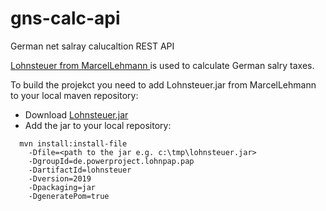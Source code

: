 # gns-calc-api
German net salray calucaltion REST API 

[Lohnsteuer from MarcelLehmann ](https://github.com/MarcelLehmann/Lohnsteuer) is used to calculate German salry taxes.



To build the projekct you need to add Lohnsteuer.jar from MarcelLehmann to your local maven repository:
* Download [Lohnsteuer.jar](https://github.com/MarcelLehmann/Lohnsteuer/raw/master/LohnPapGenerator/lohnsteuer.jar)
* Add the jar to your local repository:
```
  mvn install:install-file 
    -Dfile=<path to the jar e.g. c:\tmp\lohnsteuer.jar> 
    -DgroupId=de.powerproject.lohnpap.pap 
    -DartifactId=lohnsteuer 
    -Dversion=2019 
    -Dpackaging=jar 
    -DgeneratePom=true
```
